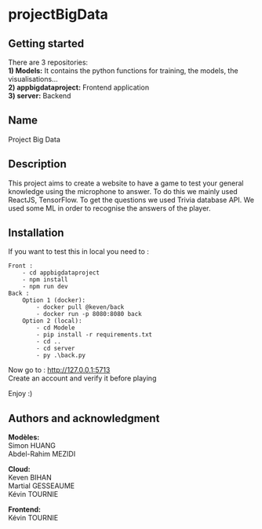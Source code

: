# projectBigData


## Getting started

There are 3 repositories: <br />
**1) Models:** It contains the python functions for training, the models, the visualisations... <br />
**2) appbigdataproject:** Frontend application <br />
**3) server:** Backend <br />

## Name
Project Big Data

## Description
This project aims to create a website to have a game to test your general knowledge using the microphone to answer. To do this we mainly used ReactJS, TensorFlow. To get the questions we used Trivia database API. We used some ML in order to recognise the answers of the player. 

## Installation
If you want to test this in local you need to :

	Front :
		- cd appbigdataproject
		- npm install
		- npm run dev
	Back :
		Option 1 (docker):
			- docker pull @keven/back
			- docker run -p 8080:8080 back
		Option 2 (local):
			- cd Modele
			- pip install -r requirements.txt
			- cd ..
			- cd server
			- py .\back.py

Now go to : http://127.0.0.1:5713 <br />
Create an account and verify it before playing <br />

Enjoy :)<br />


## Authors and acknowledgment
**Modèles:** <br />
Simon HUANG <br />
Abdel-Rahim MEZIDI <br />

**Cloud:** <br />
Keven BIHAN <br />
Martial GESSEAUME <br />
Kévin TOURNIE <br />

**Frontend:** <br />
Kévin TOURNIE <br />
